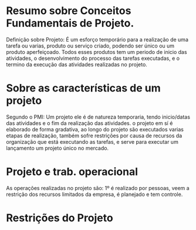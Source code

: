 # Resumo sobre Conceitos Fundamentais de Projeto.
Definição sobre Projeto:
É um esforço temporário para a realização de uma tarefa ou varias, produto ou serviço criado, podendo ser único ou um produto aperfeiçoado.
Todos esses produtos tem um periodo de inicio das atividades, o desenvolvimento do processo das tarefas executadas, e o termino da execução
das atividades realizadas no projeto.

# Sobre as características de um projeto
Segundo o PMI:
Um projeto ele é de natureza temporaria, tendo inicio/datas das atividades e o fim da realização das atividades.
o projeto em sí é elaborado de forma gradativa, ao longo do projeto são executados varias etapas de realização, também sofre restrições
por causa de recursos da organização que está executando as tarefas, e serve para executar um lançamento um projeto único no mercado.

# Projeto e trab. operacional
As operações realizadas no projeto são:
1º é realizado por pessoas, veem a restrição dos recursos limitados da empresa, é planejado e tem controle.

# Restrições do Projeto

